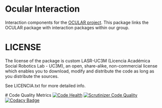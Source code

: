 # Ocular Interaction

Interaction components for the [OCULAR project](https://github.com/UC3MSocialRobots/ocular).
This package links the OCULAR package with interaction packages within our group.

# LICENSE

The license of the package is custom LASR-UC3M (Licencia Académica Social Robotics Lab - UC3M), 
an open, share-alike, non-commercial license which enables you to download, modify and distribute the code as long as you distribute the sources.

See LICENCIA.txt for more detailed info.

# Code Quality Metrics
[![Code Health](https://landscape.io/github/UC3MSocialRobots/ocular_interaction/rosbuild-devel/landscape.svg?style=flat)](https://landscape.io/github/UC3MSocialRobots/ocular_interaction/rosbuild-devel)
[![Scrutinizer Code Quality](https://scrutinizer-ci.com/g/UC3MSocialRobots/ocular_interaction/badges/quality-score.png?b=rosbuild-devel)](https://scrutinizer-ci.com/g/UC3MSocialRobots/ocular_interaction/?branch=rosbuild-devel)
[![Codacy Badge](https://www.codacy.com/project/badge/b66d2d41cd214bc487d4da41754f0427)](https://www.codacy.com/public/vgonpa/ocular_interaction)
